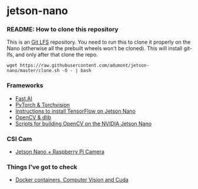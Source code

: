 # jetson-nano

### README: How to clone this repository

This is an [Git LFS](https://github.com/git-lfs/git-lfs/wiki) repository. You need to run this to clone it properly on the Nano (otherwise all the prebuilt wheels won't be cloned). This will install git-lfs, and only after that clone the repo.

```
wget https://raw.githubusercontent.com/adumont/jetson-nano/master/clone.sh -O - | bash
```

### Frameworks

- [Fast.AI](https://forums.fast.ai/t/share-your-work-here/27676/1274)
- [PyTorch & Torchvision](https://devtalk.nvidia.com/default/topic/1049071/jetson-nano/pytorch-for-jetson-nano/)
- [Instructions to install TensorFlow on Jetson Nano](https://docs.nvidia.com/deeplearning/frameworks/install-tf-jetson-platform/index.html)
- [OpenCV & dlib](https://medium.com/@ageitgey/build-a-hardware-based-face-recognition-system-for-150-with-the-nvidia-jetson-nano-and-python-a25cb8c891fd)
- [Scripts for building OpenCV on the NVIDIA Jetson Nano](https://github.com/JetsonHacksNano/buildOpenCV)

### CSI Cam

- [Jetson Nano + Raspberry Pi Camera](https://www.jetsonhacks.com/2019/04/02/jetson-nano-raspberry-pi-camera/)


### Things I've got to check

- [Docker containers, Computer Vision and Cuda](https://twitter.com/pjdecarlo/status/1149850403149762560) 
